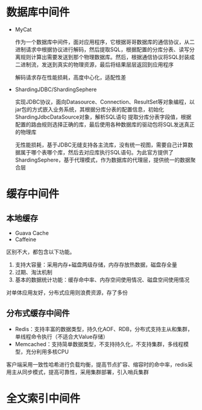 # 数据库中间件

- MyCat

  作为一个数据库中间件，面对应用程序，它根据哥哥数据库的通信协议，从二进制请求中根据协议进行解码，然后提取SQL，根据配置的分库分表、读写分离规则计算出需要发送到那个物理数据库。然后，根据通信协议将SQL封装成二进制流，发送到真实的物理资源，最后将结果层层返回到应用程序

  解码请求存在性能损耗，高度中心化，适配性差

- ShardingJDBC/ShardingSephere

  实现JDBC协议，面向Datasource、Connection、ResultSet等对象编程，以jar包的方式嵌入业务系统，其根据分库分表的配置信息，初始化ShardingJdbcDataSource对象，解析SQL语句 提取分库分表字段值，根据配置的路由规则选择正确的库，最后使用各种数据库的驱动包将SQL发送真正的物理库

  无性能损耗，基于JDBC无缝支持各主流库，没有统一视图，需要自己计算数据属于哪个表哪个库，然后去对应库执行SQL语句。为此官方提供了ShardingSephere，基于代理模式，作为数据库的代理层，提供统一的数据聚合层

# 缓存中间件

## 本地缓存

- Guava Cache
- Caffeine

区别不大，都包含以下功能。

1. 支持大容量：采用内存+磁盘两级存储，内存存放热数据，磁盘存全量
2. 过期、淘汰机制
3. 基本的数据统计功能：缓存命中率、内存空间使用情况、磁盘空间使用情况

对单体应用友好，分布式应用则浪费资源，存了多份

## 分布式缓存中间件

- Redis：支持丰富的数据类型，持久化AOF、RDB，分布式支持主从和集群，单线程命令执行（不适合大Value存储）
- Memcached：支持简单数据类型，不支持持久化，不支持集群，多线程模型，充分利用多核CPU

客户端采用一致性哈希进行负载均衡，提高节点扩容、缩容时的命中率，redis采用主从同步模式，提高可靠性，采用集群部署，引入哨兵集群

# 全文索引中间件





























































